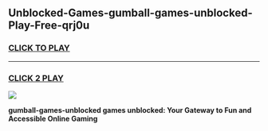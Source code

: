 
## Unblocked-Games-gumball-games-unblocked-Play-Free-qrj0u
<h3>
<a href="https://premium76.site?title=gumball-games-unblocked&ref=20A">CLICK TO PLAY</a></h3>
<hr>

<h3>
<a href="https://premium76.site?title=gumball-games-unblocked&ref=20A">CLICK 2 PLAY</a>
  
</h3>

<a href="https://premium76.site?title=gumball-games-unblocked&ref=20A"><img src="https://clearcache.store/games.png"></a>


**gumball-games-unblocked games unblocked: Your Gateway to Fun and Accessible Online Gaming**
